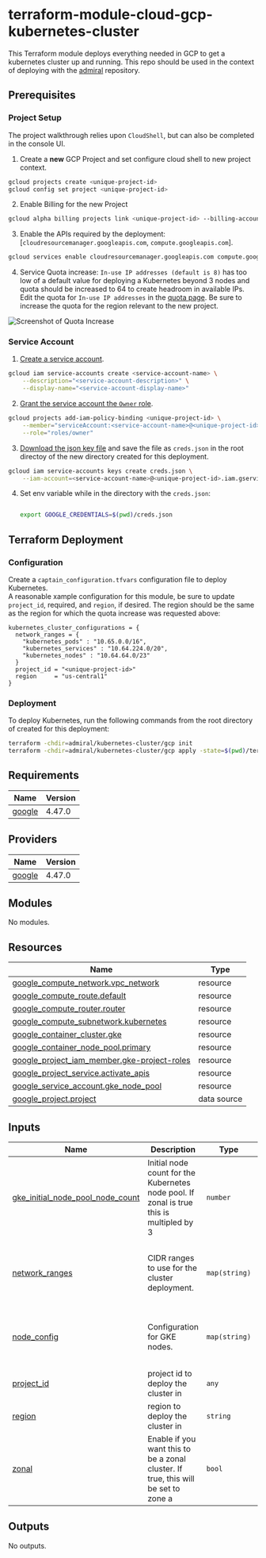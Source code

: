<!-- BEGIN_TF_DOCS -->
# terraform-module-cloud-gcp-kubernetes-cluster

This Terraform module deploys everything needed in GCP to get a kubernetes cluster up and running. This repo should be used in the context of deploying with the [admiral](https://github.com/glueops/admiral) repository.

## Prerequisites

### Project Setup

The project walkthrough relies upon `CloudShell`, but can also be completed in the console UI.

1. Create a **new** GCP Project and set configure cloud shell to new project context.
```bash
gcloud projects create <unique-project-id>
gcloud config set project <unique-project-id>
```

2. Enable Billing for the new Project

```bash
gcloud alpha billing projects link <unique-project-id> --billing-account=$(gcloud alpha billing accounts list --format=json | jq '.[]."name"'  | tr -d '"' | awk -F'/' '{ print $2}')
```

3. Enable the APIs required by the deployment: [`cloudresourcemanager.googleapis.com`, `compute.googleapis.com`].

```bash
gcloud services enable cloudresourcemanager.googleapis.com compute.googleapis.com
```

4. Service Quota increase: `In-use IP addresses (default is 8)` has too low of a default value for deploying a Kubernetes beyond 3 nodes and quota should be increased to 64 to create headroom in available IPs.
Edit the quota for `In-use IP addresses` in the [quota page](https://console.cloud.google.com/iam-admin/quotas).  Be sure to increase the quota for the region relevant to the new project.

![Screenshot of Quota Increase](https://user-images.githubusercontent.com/6570292/210277244-f3a75d06-763f-4bdc-805e-4f8bd3c77ad5.png)

### Service Account

1. [Create a service account](https://console.cloud.google.com/iam-admin/serviceaccounts/create).

```bash
gcloud iam service-accounts create <service-account-name> \
    --description="<service-account-description>" \
    --display-name="<service-account-display-name>"
```

2. [Grant the service account the `Owner` role](https://console.cloud.google.com/iam-admin/iam).

```bash
gcloud projects add-iam-policy-binding <unique-project-id> \
    --member="serviceAccount:<service-account-name>@<unique-project-id>.iam.gserviceaccount.com" \
    --role="roles/owner"
```

3. [Download the json key file](https://console.cloud.google.com/iam-admin/serviceaccounts/details/101612329871957262389/keys) and save the file as `creds.json` in the root directoy of the new directory created for this deployment.

```bash
gcloud iam service-accounts keys create creds.json \
    --iam-account=<service-account-name>@<unique-project-id>.iam.gserviceaccount.com
```

4. Set env variable while in the directory with the `creds.json`:

    ```bash

    export GOOGLE_CREDENTIALS=$(pwd)/creds.json
    ```

## Terraform Deployment

### Configuration

Create a `captain_configuration.tfvars` configuration file to deploy Kubernetes.  
A reasonable xample configuration for this module, be sure to update `project_id`, required, and `region`, if desired.  The region should be the same as the region for which the quota increase was requested above:

```hcl
kubernetes_cluster_configurations = {
  network_ranges = {
    "kubernetes_pods" : "10.65.0.0/16",
    "kubernetes_services" : "10.64.224.0/20",
    "kubernetes_nodes" : "10.64.64.0/23"
  }
  project_id = "<unique-project-id>"
  region     = "us-central1"
}
```

### Deployment
To deploy Kubernetes, run the following commands from the root directory of created for this deployment:

```bash
terraform -chdir=admiral/kubernetes-cluster/gcp init
terraform -chdir=admiral/kubernetes-cluster/gcp apply -state=$(pwd)/terraform_states/kubernetes-cluster.terraform.tfstate -var-file=$(pwd)/captain_configuration.tfvars
```

## Requirements

| Name | Version |
|------|---------|
| <a name="requirement_google"></a> [google](#requirement\_google) | 4.47.0 |

## Providers

| Name | Version |
|------|---------|
| <a name="provider_google"></a> [google](#provider\_google) | 4.47.0 |

## Modules

No modules.

## Resources

| Name | Type |
|------|------|
| [google_compute_network.vpc_network](https://registry.terraform.io/providers/hashicorp/google/4.47.0/docs/resources/compute_network) | resource |
| [google_compute_route.default](https://registry.terraform.io/providers/hashicorp/google/4.47.0/docs/resources/compute_route) | resource |
| [google_compute_router.router](https://registry.terraform.io/providers/hashicorp/google/4.47.0/docs/resources/compute_router) | resource |
| [google_compute_subnetwork.kubernetes](https://registry.terraform.io/providers/hashicorp/google/4.47.0/docs/resources/compute_subnetwork) | resource |
| [google_container_cluster.gke](https://registry.terraform.io/providers/hashicorp/google/4.47.0/docs/resources/container_cluster) | resource |
| [google_container_node_pool.primary](https://registry.terraform.io/providers/hashicorp/google/4.47.0/docs/resources/container_node_pool) | resource |
| [google_project_iam_member.gke-project-roles](https://registry.terraform.io/providers/hashicorp/google/4.47.0/docs/resources/project_iam_member) | resource |
| [google_project_service.activate_apis](https://registry.terraform.io/providers/hashicorp/google/4.47.0/docs/resources/project_service) | resource |
| [google_service_account.gke_node_pool](https://registry.terraform.io/providers/hashicorp/google/4.47.0/docs/resources/service_account) | resource |
| [google_project.project](https://registry.terraform.io/providers/hashicorp/google/4.47.0/docs/data-sources/project) | data source |

## Inputs

| Name | Description | Type | Default | Required |
|------|-------------|------|---------|:--------:|
| <a name="input_gke_initial_node_pool_node_count"></a> [gke\_initial\_node\_pool\_node\_count](#input\_gke\_initial\_node\_pool\_node\_count) | Initial node count for the Kubernetes node pool. If zonal is true this is multipled by 3 | `number` | `1` | no |
| <a name="input_network_ranges"></a> [network\_ranges](#input\_network\_ranges) | CIDR ranges to use for the cluster deployment. | `map(string)` | <pre>{<br>  "kubernetes_nodes": "10.64.64.0/23",<br>  "kubernetes_pods": "10.65.0.0/16",<br>  "kubernetes_services": "10.64.224.0/20"<br>}</pre> | no |
| <a name="input_node_config"></a> [node\_config](#input\_node\_config) | Configuration for GKE nodes. | `map(string)` | <pre>{<br>  "disk_size_gb": "20",<br>  "disk_type": "pd-ssd",<br>  "machine_type": "e2-medium"<br>}</pre> | no |
| <a name="input_project_id"></a> [project\_id](#input\_project\_id) | project id to deploy the cluster in | `any` | n/a | yes |
| <a name="input_region"></a> [region](#input\_region) | region to deploy the cluster in | `string` | `"us-central1"` | no |
| <a name="input_zonal"></a> [zonal](#input\_zonal) | Enable if you want this to be a zonal cluster. If true, this will be set to zone a | `bool` | n/a | yes |

## Outputs

No outputs.
<!-- END_TF_DOCS -->